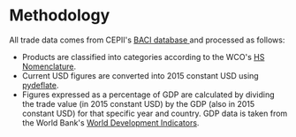 <h1 class="header">
    Methodology
</h1>

<p class="normal-text">
    All trade data comes from CEPII's
    <a href="https://cepii.fr/CEPII/en/bdd_modele/bdd_modele_item.asp?id=37">
        BACI database
    </a>
    and processed as follows: 
</p>
<ul class="normal-list">
    <li>
        Products are classified into categories according to the WCO's
        <a href="https://www.wcoomd.org/en/topics/nomenclature/instrument-and-tools/hs-nomenclature-2022-edition/hs-nomenclature-2022-edition.aspx">HS Nomenclature</a>.
    </li>
    <li>
        Current USD figures are converted into 2015 constant USD using
        <a href="https://github.com/jm-rivera/pydeflate">pydeflate</a>.
    </li>
    <li>
        Figures expressed as a percentage of GDP are calculated by dividing the trade value (in 2015 constant USD) by the GDP (also in 2015 constant USD) for that specific year and country. GDP data is taken from the World Bank's
        <a href="https://datacatalog.worldbank.org/search/dataset/0037712/World-Development-Indicators">World Development Indicators</a>.
    </li>

</ul>

